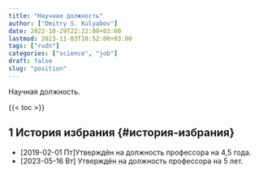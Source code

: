 ```yaml
---
title: "Научная должность"
author: ["Dmitry S. Kulyabov"]
date: 2022-10-29T22:22:00+03:00
lastmod: 2023-11-03T10:52:00+03:00
tags: ["rudn"]
categories: ["science", "job"]
draft: false
slug: "position"
---
```


Научная должность.

<!--more-->

{{< toc >}}


## <span class="section-num">1</span> История избрания {#история-избрания}

-   <span class="timestamp-wrapper"><span class="timestamp">[2019-02-01 Пт]</span></span>Утверждён на должность профессора на 4,5 года.
-   <span class="timestamp-wrapper"><span class="timestamp">[2023-05-16 Вт] </span></span> Утверждён на должность профессора на 5 лет.
